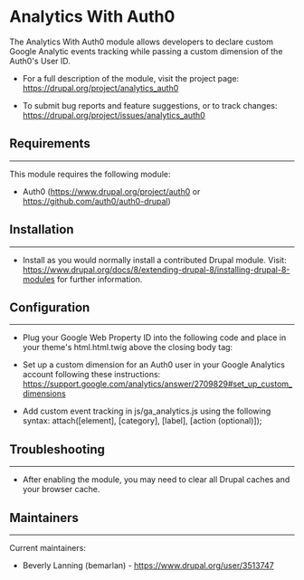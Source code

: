# Analytics With Auth0

The Analytics With Auth0 module allows developers to declare custom Google Analytic events tracking while passing a custom dimension of the Auth0's User ID. 

* For a full description of the module, visit the project page:
  https://drupal.org/project/analytics_auth0

* To submit bug reports and feature suggestions, or to track changes:
  https://drupal.org/project/issues/analytics_auth0

## Requirements
------------

This module requires the following module:

* Auth0 (https://www.drupal.org/project/auth0 or https://github.com/auth0/auth0-drupal)

## Installation
------------
 
* Install as you would normally install a contributed Drupal module. Visit:
  https://www.drupal.org/docs/8/extending-drupal-8/installing-drupal-8-modules
  for further information.

## Configuration
-------------

* Plug your Google Web Property ID into the following code and 
  place in your theme's html.html.twig above the closing body tag:

  <!-- Google Analytics -->
  <!-- Global site tag (gtag.js) - Google Analytics -->
  <script async src="https://www.googletagmanager.com/gtag/js?id=UA-34092501-10"></script>
  <script>
    window.dataLayer = window.dataLayer || [];
    function gtag(){dataLayer.push(arguments);}
    gtag('js', new Date());
    gtag('config', 'WEB_PROPERTY_ID');
  </script>

* Set up a custom dimension for an Auth0 user in your Google Analytics account
  following these instructions:
  https://support.google.com/analytics/answer/2709829#set_up_custom_dimensions

* Add custom event tracking in js/ga_analytics.js using the following syntax:
  attach([element], [category], [label], [action (optional)]);

## Troubleshooting
---------------

* After enabling the module, you may need to clear all Drupal caches and
  your browser cache.

## Maintainers
-----------

Current maintainers:
 * Beverly Lanning (bemarlan) - https://www.drupal.org/user/3513747
